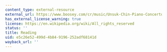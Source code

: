```yaml
---
content_type: external-resource
external_url: https://www.boosey.com/cr/music/Unsuk-Chin-Piano-Concerto/247
has_external_license_warning: true
license: https://en.wikipedia.org/wiki/All_rights_reserved
status: ''
title: Reading
uid: e5c26e52-499d-4b84-9196-252adf68141d
wayback_url: ''
---
```

